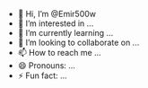 - 👋 Hi, I’m @Emir500w
- 👀 I’m interested in ...
- 🌱 I’m currently learning ...
- 💞️ I’m looking to collaborate on ...
- 📫 How to reach me ...
- 😄 Pronouns: ...
- ⚡ Fun fact: ...

<!---
Emir500w/Emir500w is a ✨ special ✨ repository because its `README.md` (this file) appears on your GitHub profile.
You can click the Preview link to take a look at your changes.
--->
